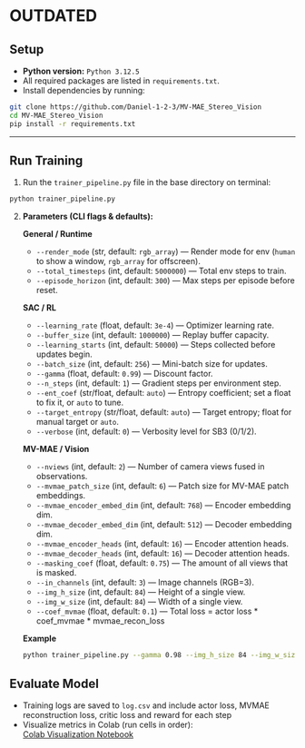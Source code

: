 # OUTDATED
## Setup

- **Python version:** `Python 3.12.5`
- All required packages are listed in `requirements.txt`.
- Install dependencies by running:

```bash
git clone https://github.com/Daniel-1-2-3/MV-MAE_Stereo_Vision
cd MV-MAE_Stereo_Vision
pip install -r requirements.txt
```

---

## Run Training

1. Run the `trainer_pipeline.py` file in the base directory on terminal:

```bash
python trainer_pipeline.py
```

2. **Parameters (CLI flags & defaults):**

   **General / Runtime**
   - `--render_mode` (str, default: `rgb_array`) — Render mode for env (`human` to show a window, `rgb_array` for offscreen).
   - `--total_timesteps` (int, default: `5000000`) — Total env steps to train.
   - `--episode_horizon` (int, default: `300`) — Max steps per episode before reset.
   
   **SAC / RL**
   - `--learning_rate` (float, default: `3e-4`) — Optimizer learning rate.
   - `--buffer_size` (int, default: `1000000`) — Replay buffer capacity.
   - `--learning_starts` (int, default: `50000`) — Steps collected before updates begin.
   - `--batch_size` (int, default: `256`) — Mini-batch size for updates.
   - `--gamma` (float, default: `0.99`) — Discount factor.
   - `--n_steps` (int, default: `1`) — Gradient steps per environment step.
   - `--ent_coef` (str/float, default: `auto`) — Entropy coefficient; set a float to fix it, or `auto` to tune.
   - `--target_entropy` (str/float, default: `auto`) — Target entropy; float for manual target or `auto`.
   - `--verbose` (int, default: `0`) — Verbosity level for SB3 (0/1/2).
   
   **MV-MAE / Vision**
   - `--nviews` (int, default: `2`) — Number of camera views fused in observations.
   - `--mvmae_patch_size` (int, default: `6`) — Patch size for MV-MAE patch embeddings.
   - `--mvmae_encoder_embed_dim` (int, default: `768`) — Encoder embedding dim.
   - `--mvmae_decoder_embed_dim` (int, default: `512`) — Decoder embedding dim.
   - `--mvmae_encoder_heads` (int, default: `16`) — Encoder attention heads.
   - `--mvmae_decoder_heads` (int, default: `16`) — Decoder attention heads.
   - `--masking_coef` (float, default: `0.75`) — The amount of all views that is masked. 
   - `--in_channels` (int, default: `3`) — Image channels (RGB=3).
   - `--img_h_size` (int, default: `84`) — Height of a single view.
   - `--img_w_size` (int, default: `84`) — Width of a single view.
   - `--coef_mvmae` (float, default: `0.1`) — Total loss = actor loss * coef_mvmae * mvmae_recon_loss
   
   **Example**
   ```bash
   python trainer_pipeline.py --gamma 0.98 --img_h_size 84 --img_w_size 84 --mvmae_patch_size 8  --mvmae_encoder_embed_dim 768 --mvmae_decoder_embed_dim 512
   ```
## Evaluate Model

- Training logs are saved to `log.csv` and include actor loss, MVMAE reconstruction loss, critic loss and reward for each step
- Visualize metrics in Colab (run cells in order):  
  [Colab Visualization Notebook](https://colab.research.google.com/drive/16gPPI8HYgLcdplrTIn5KxCcgwm1OSq_e#scrollTo=Jysv5pMR-6PQ)
